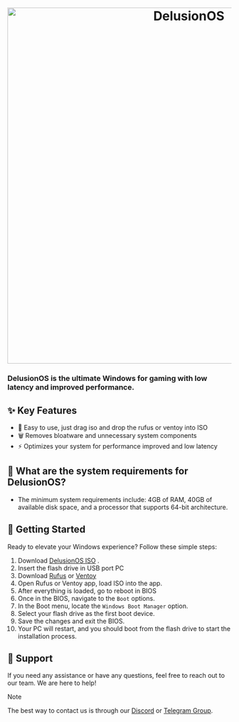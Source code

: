 <h1 align="center">
  <img src="https://github.com/Delusion-LLC/.github/blob/main/profile/delu.jpg" alt="DelusionOS" width="800"></a>
</h1>

### DelusionOS is the ultimate Windows for gaming with low latency and improved performance.

## ✨ Key Features
- 🎯 Easy to use, just drag iso and drop the rufus or ventoy into ISO
- 🗑 Removes bloatware and unnecessary system components
- ⚡ Optimizes your system for performance improved and low latency

## 🤔 What are the system requirements for DelusionOS?
- The minimum system requirements include: 4GB of RAM, 40GB of available disk space, and a processor that supports 64-bit architecture.

## 🚀 Getting Started
Ready to elevate your Windows experience? Follow these simple steps:

1. Download [DelusionOS ISO](https://dsc.gg/delusionos) .
2. Insert the flash drive in USB port PC
3. Download [Rufus](https://rufus.ie/en/) or [Ventoy](https://ventoy.net/)
4. Open Rufus or Ventoy app, load ISO into the app.
5. After everything is loaded, go to reboot in BIOS
6. Once in the BIOS, navigate to the `Boot` options.
7. In the Boot menu, locate the `Windows Boot Manager` option.
8. Select your flash drive as the first boot device.
9. Save the changes and exit the BIOS.
10. Your PC will restart, and you should boot from the flash drive to start the installation process.

## 🤝 Support
If you need any assistance or have any questions, feel free to reach out to our team. We are here to help!
> [!NOTE]
> The best way to contact us is through our [Discord](https://dsc.gg/delusionos) or [Telegram Group](https://t.me/DelutionOS).
